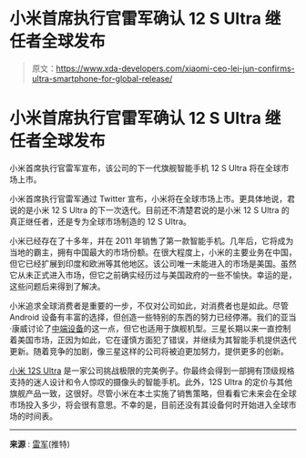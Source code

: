 # 小米首席执行官雷军确认 12 S Ultra 继任者全球发布

> 原文：<https://www.xda-developers.com/xiaomi-ceo-lei-jun-confirms-ultra-smartphone-for-global-release/>

# 小米首席执行官雷军确认 12 S Ultra 继任者全球发布

小米首席执行官雷军宣布，该公司的下一代旗舰智能手机 12 S Ultra 将在全球市场上市。

小米首席执行官雷军通过 Twitter 宣布，小米将在全球市场上市。更具体地说，君说的是小米 12 S Ultra 的下一次迭代。目前还不清楚君说的是小米 12 S Ultra 的真正继任者，还是专为全球市场制造的 12 S Ultra。

小米已经存在了十多年，并在 2011 年销售了第一款智能手机。几年后，它将成为当地的霸主，拥有中国最大的市场份额。在很大程度上，小米的主要业务在中国，但它已经扩展到印度和欧洲等其他地区。该公司唯一未能进入的市场是美国。虽然它从未正式进入市场，但它之前确实经历过与美国政府的一些不愉快。幸运的是，这些问题后来得到了解决。

小米追求全球消费者是重要的一步，不仅对公司如此，对消费者也是如此。尽管 Android 设备有丰富的选择，但创造一些特别的东西的努力已经停滞。我们的亚当·康威讨论了[中端设备](https://www.xda-developers.com/google-pixel-6a-us-market-editorial/)的这一点，但它也适用于旗舰机型。三星长期以来一直控制着美国市场，正因为如此，它在谨慎方面犯了错误，并继续为其智能手机提供迭代更新。随着竞争的加剧，像三星这样的公司将被迫更加努力，提供更多的创新。

[小米 12S Ultra](https://www.xda-developers.com/xiaomi-12s-ultra-review/) 是一家公司挑战极限的完美例子。你最终会得到一部拥有顶级规格支持的迷人设计和令人惊叹的摄像头的智能手机。此外，12S Ultra 的定价与其他旗舰产品一致，这很好。尽管小米在本土实施了销售策略，但看看它未来会在全球市场投入多少，将会很有意思。不幸的是，目前还没有其设备何时开始进入全球市场的时间表。

* * *

**来源** : [雷军](https://twitter.com/leijun/status/1563480862985195520)(推特)